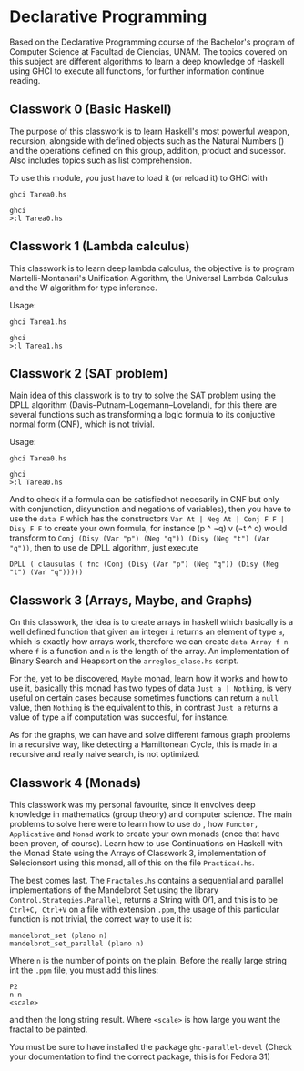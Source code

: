 # Declarative Programming

Based on the Declarative Programming course of the Bachelor's program of Computer Science at Facultad de Ciencias, UNAM. The topics covered on this subject are different algorithms to learn a deep knowledge of Haskell using GHCI to execute all functions, for further information continue reading.

## Classwork 0 (Basic Haskell)

The purpose of this classwork is to learn Haskell's most powerful weapon, recursion, alongside with defined objects such as the Natural Numbers () and the operations defined on this group, addition, product and sucessor. Also includes topics such as list comprehension.

To use this module, you just have to load it (or reload it) to GHCi with

```
ghci Tarea0.hs
```

```
ghci
>:l Tarea0.hs
```

## Classwork 1 (Lambda calculus)

This classwork is to learn deep lambda calculus, the objective is to program Martelli-Montanari's Unification Algorithm, the Universal Lambda Calculus and the W algorithm for type inference.

Usage:

```
ghci Tarea1.hs
```

```
ghci
>:l Tarea1.hs
```

## Classwork 2 (SAT problem)

Main idea of this classwork is to try to solve the SAT problem using the DPLL algorithm (Davis–Putnam–Logemann–Loveland), for this there are several functions such as transforming a logic formula to its conjuctive normal form (CNF), which is not trivial.

Usage: 

```
ghci Tarea0.hs
```

```
ghci
>:l Tarea0.hs
```

And to check if a formula can be satisfiednot necesarily in CNF but only with conjunction, disyunction and negations of variables), then you have to use the ```data F``` which has the constructors ```Var At | Neg At | Conj F F | Disy F F``` to create your own formula, for instance (p ^ ¬q) v (¬t ^ q) would transform to `Conj (Disy (Var "p") (Neg "q")) (Disy (Neg "t") (Var "q"))`, then to use de DPLL algorithm, just execute

```
DPLL ( clausulas ( fnc (Conj (Disy (Var "p") (Neg "q")) (Disy (Neg "t") (Var "q")))))
```

## Classwork 3 (Arrays, Maybe, and Graphs)

On this classwork, the idea is to create arrays in haskell which basically is a well defined function that given an integer `i` returns an element of type `a`, which is exactly how arrays work, therefore we can create `data Array f n` where `f` is a function and `n` is the length of the array. An implementation of Binary Search and Heapsort on the `arreglos_clase.hs` script.

For the, yet to be discovered, `Maybe` monad, learn how it works and how to use it, basically this monad has two types of data `Just a | Nothing`, is very useful on certain cases because sometimes functions can return a `null` value, then `Nothing` is the equivalent to this, in contrast `Just a` returns a value of type `a` if computation was succesful, for instance.

As for the graphs, we can have and solve different famous graph problems in a recursive way, like detecting a Hamiltonean Cycle, this is made in a recursive and really naive search, is not optimized.

## Classwork 4 (Monads)

This classwork was my personal favourite, since it envolves deep knowledge in mathematics (group theory) and computer science. The main problems to solve here were to learn how to use `do` , how `Functor, Applicative` and `Monad` work to create your own monads (once that have been proven, of course). Learn how to use Continuations on Haskell with the Monad State using the Arrays of Classwork 3, implementation of Selecionsort using this monad, all of this on the file `Practica4.hs`.

The best comes last. The `Fractales.hs` contains a sequential and parallel implementations of the Mandelbrot Set using the library `Control.Strategies.Parallel`, returns a String with 0/1, and this is to be `Ctrl+C, Ctrl+V` on a file with extension `.ppm`, the usage of this particular function is not trivial, the correct way to use it is:

```
mandelbrot_set (plano n)
mandelbrot_set_parallel (plano n)
```

Where `n` is the number of points on the plain. Before the really large string int the `.ppm` file, you must add this lines:

```
P2
n n
<scale>
```

and then the long string result. Where `<scale>` is how large you want the fractal to be painted.

You must be sure to have installed the package `ghc-parallel-devel` (Check your documentation to find the correct package, this is for Fedora 31)
